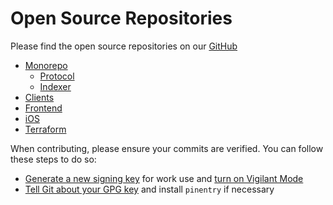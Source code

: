 # Open Source Repositories

Please find the open source repositories on our [GitHub](https://github.com/dydxprotocol)

* [Monorepo](https://github.com/dydxprotocol/v4-chain)
    * [Protocol](https://github.com/dydxprotocol/v4-chain/tree/main/protocol)
    * [Indexer](https://github.com/dydxprotocol/v4-chain/tree/main/indexer)
* [Clients](https://github.com/dydxprotocol/v4-clients)
* [Frontend](https://github.com/dydxprotocol/v4-web)
* [iOS](https://github.com/dydxprotocol/v4-native-ios)
* [Terraform](https://github.com/dydxprotocol/v4-infrastructure)

When contributing, please ensure your commits are verified. You can follow these steps to do so:
* [Generate a new signing key](https://docs.github.com/en/authentication/managing-commit-signature-verification/generating-a-new-gpg-key) for work use and [turn on Vigilant Mode](https://docs.github.com/en/authentication/managing-commit-signature-verification/displaying-verification-statuses-for-all-of-your-commits)
* [Tell Git about your GPG key](https://docs.github.com/en/authentication/managing-commit-signature-verification/telling-git-about-your-signing-key) and install `pinentry` if necessary
